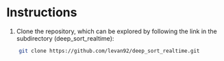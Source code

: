 # Instructions

1) Сlone the repository, which can be explored by following the link in the subdirectory (deep_sort_realtime):
```bash
    git clone https://github.com/levan92/deep_sort_realtime.git
```